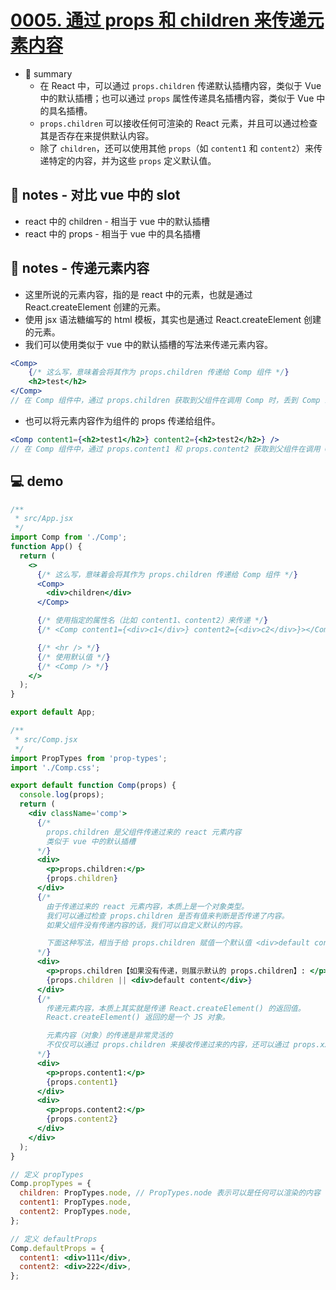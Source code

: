 # [0005. 通过 props 和 children 来传递元素内容](https://github.com/Tdahuyou/react/tree/main/0005.%20%E9%80%9A%E8%BF%87%20props%20%E5%92%8C%20children%20%E6%9D%A5%E4%BC%A0%E9%80%92%E5%85%83%E7%B4%A0%E5%86%85%E5%AE%B9)

- 📝 summary
  - 在 React 中，可以通过 `props.children` 传递默认插槽内容，类似于 Vue 中的默认插槽；也可以通过 `props` 属性传递具名插槽内容，类似于 Vue 中的具名插槽。
  - `props.children` 可以接收任何可渲染的 React 元素，并且可以通过检查其是否存在来提供默认内容。
  - 除了 `children`，还可以使用其他 `props`（如 `content1` 和 `content2`）来传递特定的内容，并为这些 `props` 定义默认值。

## 📒 notes - 对比 vue 中的 slot

- react 中的 children - 相当于 vue 中的默认插槽
- react 中的 props - 相当于 vue 中的具名插槽

## 📒 notes - 传递元素内容

- 这里所说的元素内容，指的是 react 中的元素，也就是通过 React.createElement 创建的元素。
- 使用 jsx 语法糖编写的 html 模板，其实也是通过 React.createElement 创建的元素。
- 我们可以使用类似于 vue 中的默认插槽的写法来传递元素内容。

```jsx
<Comp>
    {/* 这么写，意味着会将其作为 props.children 传递给 Comp 组件 */}
    <h2>test</h2>
</Comp>
// 在 Comp 组件中，通过 props.children 获取到父组件在调用 Comp 时，丢到 Comp 组件内部的内容 <h2>test</h2>
```

- 也可以将元素内容作为组件的 props 传递给组件。

```jsx
<Comp content1={<h2>test1</h2>} content2={<h2>test2</h2>} />
// 在 Comp 组件中，通过 props.content1 和 props.content2 获取到父组件在调用 Comp 时，丢到 Comp 组件内部的内容 <h2>test1</h2> 和 <h2>test2</h2>
```

## 💻 demo

```jsx
/**
 * src/App.jsx
 */
import Comp from './Comp';
function App() {
  return (
    <>
      {/* 这么写，意味着会将其作为 props.children 传递给 Comp 组件 */}
      <Comp>
        <div>children</div>
      </Comp>

      {/* 使用指定的属性名（比如 content1、content2）来传递 */}
      {/* <Comp content1={<div>c1</div>} content2={<div>c2</div>}></Comp> */}

      {/* <hr /> */}
      {/* 使用默认值 */}
      {/* <Comp /> */}
    </>
  );
}

export default App;
```

```jsx
/**
 * src/Comp.jsx
 */
import PropTypes from 'prop-types';
import './Comp.css';

export default function Comp(props) {
  console.log(props);
  return (
    <div className='comp'>
      {/*
        props.children 是父组件传递过来的 react 元素内容
        类似于 vue 中的默认插槽
      */}
      <div>
        <p>props.children:</p>
        {props.children}
      </div>
      {/*
        由于传递过来的 react 元素内容，本质上是一个对象类型。
        我们可以通过检查 props.children 是否有值来判断是否传递了内容。
        如果父组件没有传递内容的话，我们可以自定义默认的内容。

        下面这种写法，相当于给 props.children 赋值一个默认值 <div>default content</div>
      */}
      <div>
        <p>props.children【如果没有传递，则展示默认的 props.children】: </p>
        {props.children || <div>default content</div>}
      </div>
      {/*
        传递元素内容，本质上其实就是传递 React.createElement() 的返回值。
        React.createElement() 返回的是一个 JS 对象。

        元素内容（对象）的传递是非常灵活的
        不仅仅可以通过 props.children 来接收传递过来的内容，还可以通过 props.xxx 属性来接收传递过来的内容。
      */}
      <div>
        <p>props.content1:</p>
        {props.content1}
      </div>
      <div>
        <p>props.content2:</p>
        {props.content2}
      </div>
    </div>
  );
}

// 定义 propTypes
Comp.propTypes = {
  children: PropTypes.node, // PropTypes.node 表示可以是任何可以渲染的内容
  content1: PropTypes.node,
  content2: PropTypes.node,
};

// 定义 defaultProps
Comp.defaultProps = {
  content1: <div>111</div>,
  content2: <div>222</div>,
};
```

